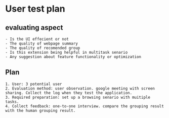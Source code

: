 # User test plan

## evaluating aspect
    - Is the UI effecient or not
    - The quality of webpage summary
    - The quality of recomended group
    - Is this extension being helpful in multitask senario
    - Any suggestion about feature functionality or optimization

## Plan
    1. User: 3 potential user
    2. Evaluation method: user observation. google meeting with screen sharing. Collect the log when they test the application.
    3. Required preparation: set up a browsing senario with muitiple tasks. 
    4. Collect feedback: one-to-one interview. compare the grouping result with the human grouping result.
